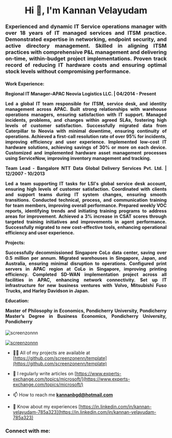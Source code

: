<h1 align="center">Hi 👋, I'm Kannan Velayudam</h1>
<h3 align="justify">Experienced and dynamic IT Service operations manager with over 18 years of IT managed services and ITSM practice. Demonstrated expertise in networking, endpoint security, and active directory management. Skilled in aligning ITSM practices with comprehensive P&L management and delivering on-time, within-budget project implementations. Proven track record of reducing IT hardware costs and ensuring optimal stock levels without compromising performance.</h3>
<h4 align="justify">Work Experience:</b>

Regional IT Manager–APAC
Neovia Logistics LLC. | 04/2014 - Present

Led a global IT team responsible for ITSM, service desk, and identity management across APAC.
Built strong relationships with warehouse operations managers, ensuring satisfaction with IT support.
Managed incidents, problems, and changes within agreed SLAs, fostering high levels of customer satisfaction.
Successfully migrated data from Caterpillar to Neovia with minimal downtime, ensuring continuity of operations.
Achieved a first-call resolution rate of over 95% for incidents, improving efficiency and user experience.
Implemented low-cost IT hardware solutions, achieving savings of 30% or more on each device.
Customized and implemented hardware asset management processes using ServiceNow, improving inventory management and tracking.

Team Lead - Bangalore
NTT Data Global Delivery Services Pvt. Ltd. | 12/2007 - 10/2013

Led a team supporting IT tasks for LSI's global service desk account, ensuring high levels of customer satisfaction.
Coordinated with clients and support teams during IT system changes, ensuring smooth transitions.
Conducted technical, process, and communication training for team members, improving overall performance.
Prepared weekly VOC reports, identifying trends and initiating training programs to address areas for improvement.
Achieved a 3% increase in CSAT scores through targeted training initiatives and improvements in agent performance.
Successfully migrated to new cost-effective tools, enhancing operational efficiency and user experience.

Projects:

Successfully decommissioned Singapore CoLo data center, saving over 0.5 million per annum.
Migrated warehouses in Singapore, Japan, and Australia, ensuring minimal disruption to operations.
Configured print servers in APAC region at CoLo in Singapore, improving printing efficiency.
Completed SD-WAN implementation project across all facilities in APAC, enhancing network connectivity.
Set up IT infrastructure for new business ventures with Volvo, Mitsubishi Fuso Trucks, and Harley Davidson in Japan.

Education:

Master of Philosophy in Economics, Pondicherry University, Pondicherry
Master’s Degree in Business Economics, Pondicherry University, Pondicherry




</h4>

<p align="left"> <img src="https://komarev.com/ghpvc/?username=screenzonnn&label=Profile%20views&color=0e75b6&style=flat" alt="screenzonnn" /> </p>

<p align="left"> <a href="https://github.com/ryo-ma/github-profile-trophy"><img src="https://github-profile-trophy.vercel.app/?username=screenzonnn" alt="screenzonnn" /></a> </p>

- 👨‍💻 All of my projects are available at [https://github.com/screenzonenn/template](https://github.com/screenzonenn/template)

- 📝 I regularly write articles on [https://www.experts-exchange.com/topics/microsoft/](https://www.experts-exchange.com/topics/microsoft/)

- 📫 How to reach me **kannanbgd@hotmail.com**

- 📄 Know about my experiences [https://in.linkedin.com/in/kannan-velayudam-785a323](https://in.linkedin.com/in/kannan-velayudam-785a323)

<h3 align="left">Connect with me:</h3>
<p align="left">
</p>

